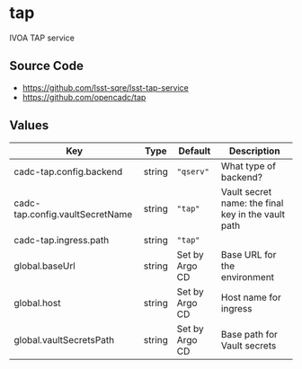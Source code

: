 # tap

IVOA TAP service

## Source Code

* <https://github.com/lsst-sqre/lsst-tap-service>
* <https://github.com/opencadc/tap>

## Values

| Key | Type | Default | Description |
|-----|------|---------|-------------|
| cadc-tap.config.backend | string | `"qserv"` | What type of backend? |
| cadc-tap.config.vaultSecretName | string | `"tap"` | Vault secret name: the final key in the vault path |
| cadc-tap.ingress.path | string | `"tap"` |  |
| global.baseUrl | string | Set by Argo CD | Base URL for the environment |
| global.host | string | Set by Argo CD | Host name for ingress |
| global.vaultSecretsPath | string | Set by Argo CD | Base path for Vault secrets |
